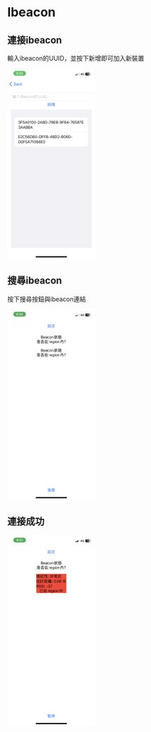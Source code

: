 # Ibeacon

## 連接ibeacon

輸入ibeacon的UUID，並按下新增即可加入新裝置

<img src="3.png" alt="連接ibeacon" width="200"/>

## 搜尋ibeacon

按下搜尋按鈕與ibeacon連結

<img src="2.png" alt="搜尋ibeacon" width="200"/>

## 連接成功

<img src="1.png" alt="連接狀態" width="200"/>
